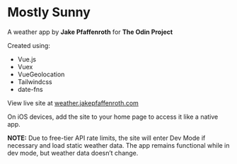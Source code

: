 # Mostly Sunny
A weather app
by **Jake Pfaffenroth** for **The Odin Project**

Created using:
* Vue.js
* Vuex
* VueGeolocation
* Tailwindcss
* date-fns

View live site at [weather.jakepfaffenroth.com](https://weather.jakepfaffenroth.com)

On iOS devices, add the site to your home page to access it like a native app.

**NOTE:** Due to free-tier API rate limits, the site will enter Dev Mode if necessary and load static weather data. The app remains functional while in dev mode, but weather data doesn’t change.


